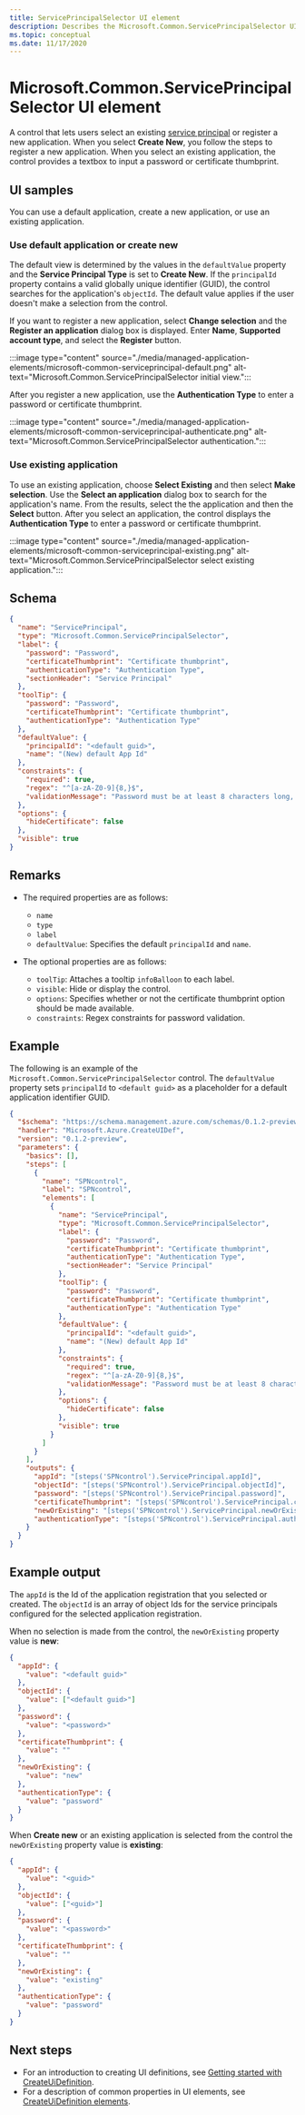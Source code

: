 ```yaml
---
title: ServicePrincipalSelector UI element
description: Describes the Microsoft.Common.ServicePrincipalSelector UI element for Azure portal. Provides a control to choose an application and a textbox to input a password or certificate thumbprint.
ms.topic: conceptual
ms.date: 11/17/2020
---
```


# Microsoft.Common.ServicePrincipalSelector UI element

A control that lets users select an existing [service principal](../../active-directory/develop/app-objects-and-service-principals.md#service-principal-object) or register a new application. When you select **Create New**, you follow the steps to register a new application. When you select an existing application, the control provides a textbox to input a password or certificate thumbprint.

## UI samples

You can use a default application, create a new application, or use an existing application.

### Use default application or create new

The default view is determined by the values in the `defaultValue` property and the **Service Principal Type** is set to **Create New**. If the `principalId` property contains a valid globally unique identifier (GUID), the control searches for the application's `objectId`. The default value applies if the user doesn't make a selection from the control.

If you want to register a new application, select **Change selection** and the **Register an application** dialog box is displayed. Enter **Name**, **Supported account type**, and select the **Register** button.

:::image type="content" source="./media/managed-application-elements/microsoft-common-serviceprincipal-default.png" alt-text="Microsoft.Common.ServicePrincipalSelector initial view.":::

After you register a new application, use the **Authentication Type** to enter a password or certificate thumbprint.

:::image type="content" source="./media/managed-application-elements/microsoft-common-serviceprincipal-authenticate.png" alt-text="Microsoft.Common.ServicePrincipalSelector authentication.":::

### Use existing application

To use an existing application, choose **Select Existing** and then select **Make selection**. Use the **Select an application** dialog box to search for the application's name. From the results, select the the application and then the **Select** button. After you select an application, the control displays the **Authentication Type** to enter a password or certificate thumbprint.

:::image type="content" source="./media/managed-application-elements/microsoft-common-serviceprincipal-existing.png" alt-text="Microsoft.Common.ServicePrincipalSelector select existing application.":::

## Schema

```json
{
  "name": "ServicePrincipal",
  "type": "Microsoft.Common.ServicePrincipalSelector",
  "label": {
    "password": "Password",
    "certificateThumbprint": "Certificate thumbprint",
    "authenticationType": "Authentication Type",
    "sectionHeader": "Service Principal"
  },
  "toolTip": {
    "password": "Password",
    "certificateThumbprint": "Certificate thumbprint",
    "authenticationType": "Authentication Type"
  },
  "defaultValue": {
    "principalId": "<default guid>",
    "name": "(New) default App Id"
  },
  "constraints": {
    "required": true,
    "regex": "^[a-zA-Z0-9]{8,}$",
    "validationMessage": "Password must be at least 8 characters long, contain only numbers and letters"
  },
  "options": {
    "hideCertificate": false
  },
  "visible": true
}
```

## Remarks

- The required properties are as follows:
  - `name`
  - `type`
  - `label`
  - `defaultValue`: Specifies the default `principalId` and `name`.

- The optional properties are as follows:
  - `toolTip`: Attaches a tooltip `infoBalloon` to each label.
  - `visible`: Hide or display the control.
  - `options`: Specifies whether or not the certificate thumbprint option should be made available.
  - `constraints`: Regex constraints for password validation.

## Example

The following is an example of the `Microsoft.Common.ServicePrincipalSelector` control. The `defaultValue` property sets `principalId` to `<default guid>` as a placeholder for a default application identifier GUID.

```json
{
  "$schema": "https://schema.management.azure.com/schemas/0.1.2-preview/CreateUIDefinition.MultiVm.json#",
  "handler": "Microsoft.Azure.CreateUIDef",
  "version": "0.1.2-preview",
  "parameters": {
    "basics": [],
    "steps": [
      {
        "name": "SPNcontrol",
        "label": "SPNcontrol",
        "elements": [
          {
            "name": "ServicePrincipal",
            "type": "Microsoft.Common.ServicePrincipalSelector",
            "label": {
              "password": "Password",
              "certificateThumbprint": "Certificate thumbprint",
              "authenticationType": "Authentication Type",
              "sectionHeader": "Service Principal"
            },
            "toolTip": {
              "password": "Password",
              "certificateThumbprint": "Certificate thumbprint",
              "authenticationType": "Authentication Type"
            },
            "defaultValue": {
              "principalId": "<default guid>",
              "name": "(New) default App Id"
            },
            "constraints": {
              "required": true,
              "regex": "^[a-zA-Z0-9]{8,}$",
              "validationMessage": "Password must be at least 8 characters long, contain only numbers and letters"
            },
            "options": {
              "hideCertificate": false
            },
            "visible": true
          }
        ]
      }
    ],
    "outputs": {
      "appId": "[steps('SPNcontrol').ServicePrincipal.appId]",
      "objectId": "[steps('SPNcontrol').ServicePrincipal.objectId]",
      "password": "[steps('SPNcontrol').ServicePrincipal.password]",
      "certificateThumbprint": "[steps('SPNcontrol').ServicePrincipal.certificateThumbprint]",
      "newOrExisting": "[steps('SPNcontrol').ServicePrincipal.newOrExisting]",
      "authenticationType": "[steps('SPNcontrol').ServicePrincipal.authenticationType]"
    }
  }
}
```

## Example output

The `appId` is the Id of the application registration that you selected or created. The `objectId` is an array of object Ids for the service principals configured for the selected application registration.

When no selection is made from the control, the `newOrExisting` property value is **new**:

```json
{
  "appId": {
    "value": "<default guid>"
  },
  "objectId": {
    "value": ["<default guid>"]
  },
  "password": {
    "value": "<password>"
  },
  "certificateThumbprint": {
    "value": ""
  },
  "newOrExisting": {
    "value": "new"
  },
  "authenticationType": {
    "value": "password"
  }
}
```

When **Create new** or an existing application is selected from the control the `newOrExisting` property value is **existing**:

```json
{
  "appId": {
    "value": "<guid>"
  },
  "objectId": {
    "value": ["<guid>"]
  },
  "password": {
    "value": "<password>"
  },
  "certificateThumbprint": {
    "value": ""
  },
  "newOrExisting": {
    "value": "existing"
  },
  "authenticationType": {
    "value": "password"
  }
}
```

## Next steps

- For an introduction to creating UI definitions, see [Getting started with CreateUiDefinition](create-uidefinition-overview.md).
- For a description of common properties in UI elements, see [CreateUiDefinition elements](create-uidefinition-elements.md).

